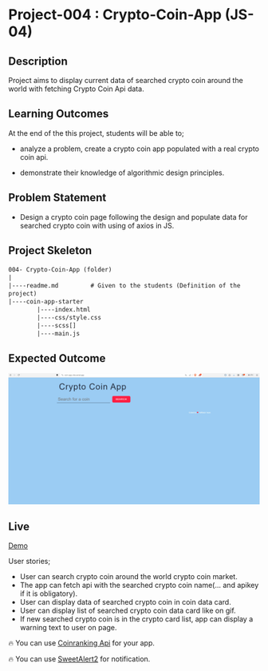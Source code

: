 # Project-004 : Crypto-Coin-App (JS-04)

## Description
Project aims to display current data of searched crypto coin around the world with fetching Crypto Coin Api data.

## Learning Outcomes

At the end of the this project, students will be able to;

- analyze a problem, create a crypto coin app populated with a real crypto coin api.

- demonstrate their knowledge of algorithmic design principles.

   
## Problem Statement

- Design a crypto coin page following the design and populate data for searched crypto coin with using of axios in JS.

## Project Skeleton 

```
004- Crypto-Coin-App (folder)
|
|----readme.md         # Given to the students (Definition of the project)          
|----coin-app-starter
        |----index.html  
        |----css/style.css   
        |----scss[]
        |----main.js
```


## Expected Outcome
![Project](crypto_coin_app.gif)

## Live
[Demo](https://coin-app-vite.vercel.app/) 

User stories;

  - User can search crypto coin around the world crypto coin market.
  - The app can fetch api with the searched crypto coin name(... and apikey if it is obligatory).
  - User can display data of searched crypto coin in coin data card.
  - User can display list of searched crypto coin data card like on gif.
  - If new searched crypto coin is in the crypto card list, app can display a warning text to user on page.

🔥 You can use [Coinranking Api](https://developers.coinranking.com/api/documentation) for your app.

🔥 You can use [SweetAlert2](https://sweetalert2.github.io/#download) for notification. 